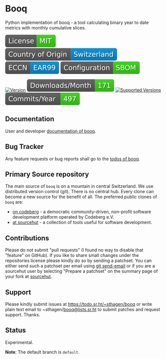 # Booq

Python implementation of booq - a tool calculating binary year to date metrics with monthly cumulative slices.

[![License](docs/badges/license-spdx-mit.svg)](https://git.sr.ht/~sthagen/booq/tree/default/item/LICENSE)
[![Country of Origin](docs/badges/country-of-origin-name-switzerland-neutral.svg)](https://git.sr.ht/~sthagen/booq/tree/default/item/COUNTRY-OF-ORIGIN)
[![Export Classification Control Number (ECCN)](docs/badges/export-control-classification-number_eccn-ear99-neutral.svg)](https://git.sr.ht/~sthagen/booq/tree/default/item/EXPORT-CONTROL-CLASSIFICATION-NUMBER)
[![Configuration](docs/badges/configuration-sbom.svg)](https://git.sr.ht/~sthagen/booq/tree/default/item/docs/third-party/README.md)

[![Version](https://img.shields.io/pypi/v/booq.svg?style=flat)](https://pypi.python.org/pypi/booq/)
[![Downloads](docs/badges/downloads-per-month.svg)](https://pepy.tech/project/booq)
[![Supported Versions](https://img.shields.io/pypi/pyversions/booq.svg?style=flat)](https://pypi.python.org/pypi/booq/)
[![Maintenance Status](docs/badges/commits-per-year.svg)](https://git.sr.ht/~sthagen/booq/log)

## Documentation

User and developer [documentation of booq](https://codes.dilettant.life/docs/booq).

## Bug Tracker

Any feature requests or bug reports shall go to the [todos of booq](https://todo.sr.ht/~sthagen/booq).

## Primary Source repository

The main source of `booq` is on a mountain in central Switzerland.
We use distributed version control (git).
There is no central hub.
Every clone can become a new source for the benefit of all.
The preferred public clones of `booq` are:

* [on codeberg](https://codeberg.org/sthagen/booq) - a democratic community-driven, non-profit software development platform operated by Codeberg e.V.
* [at sourcehut](https://git.sr.ht/~sthagen/booq) - a collection of tools useful for software development.

## Contributions

Please do not submit "pull requests" (I found no way to disable that "feature" on GitHub).
If you like to share small changes under the repositories license please kindly do so by sending a patchset.
You can either send such a patchset per email using [git send-email](https://git-send-email.io) or 
if you are a sourcehut user by selecting "Prepare a patchset" on the summary page of your fork at [sourcehut](https://git.sr.ht/).

## Support

Please kindly submit issues at https://todo.sr.ht/~sthagen/booq or write plain text email to ~sthagen/booq@lists.sr.ht to submit patches and request support. Thanks.

## Status

Experimental.

**Note**: The default branch is `default`.
